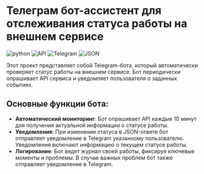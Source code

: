 # Телеграм бот-ассистент для отслеживания статуса работы на внешнем сервисе

![python](https://img.shields.io/badge/python-3670A0?style=for-the-badge&logo=python&logoColor=ffdd54)
![API](https://img.shields.io/badge/API-3b3b3b?style=for-the-badge&logoColor=white)
![Telegram](https://img.shields.io/badge/Telegram-2CA5E0?style=for-the-badge&logo=telegram&logoColor=white)
![JSON](https://img.shields.io/badge/JSON-000?logo=json&logoColor=fff&style=for-the-badge)

Этот проект представляет собой Telegram-бота, который автоматически проверяет статус работы на внешнем сервисе. Бот периодически опрашивает API сервиса и уведомляет пользователя о заданных событиях.

## Основные функции бота:
- **Автоматический мониторинг**: Бот опрашивает API каждые 10 минут для получения актуальной информации о статусе работы.
- **Уведомления**: При изменении статуса в JSON-ответе бот отправляет уведомление в Telegram указанному пользователю. Уведомления включают информацию о текущем статусе работы.
- **Логирование**: Бот ведет журнал своей работы, фиксируя ключевые моменты и проблемы. В случае важных проблем бот также отправляет уведомление в Telegram.